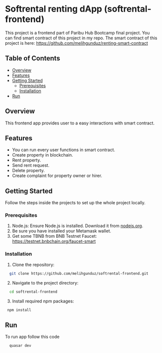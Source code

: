 # Softrental renting dApp (softrental-frontend)

This project is a frontend part of Paribu Hub Bootcamp final project. You can find smart contract of this project in my repo. The smart contract of this project is here: https://github.com/melihgunduz/renting-smart-contract

## Table of Contents

- [Overview](#overview)
- [Features](#features)
- [Getting Started](#getting-started)
  - [Prerequisites](#prerequisites)
  - [Installation](#installation)
- [Run](#run)


## Overview

This frontend app provides user to a easy interactions with smart contract.

## Features

- You can run every user functions in smart contract.
- Create property in blockchain.
- Rent property.
- Send rent request.
- Delete property.
- Create complaint for property owner or hirer.

## Getting Started

Follow the steps inside the projects to set up the whole project locally.

### Prerequisites

1. Node.js: Ensure Node.js is installed. Download it from [nodejs.org](https://nodejs.org/).
2. Be sure you have installed your Metamask wallet.
3. Get some TBNB from BNB Testnet Faucet: https://testnet.bnbchain.org/faucet-smart

### Installation

1. Clone the repository:

```bash
  git clone https://github.com/melihgunduz/softrental-frontend.git
```

2. Navigate to the project directory:

```bash
  cd softrental-frontend
```

3. Install required npm packages:

```bash
 npm install
```

## Run
To run app follow this code

```bash
  quasar dev
```
